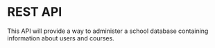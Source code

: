# REST API
 This API will provide a way to administer a school database containing information about users and courses.
